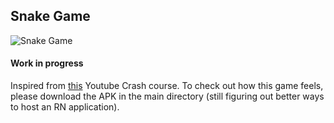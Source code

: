 ## Snake Game

![Snake Game](https://149695847.v2.pressablecdn.com/wp-content/uploads/2020/05/aim_snake.gif)

#### Work in progress
Inspired from [this](https://www.youtube.com/watch?v=hXogPCM4FS8) Youtube Crash course. To check out how this game feels, please download the APK in the main directory (still figuring out better ways to host an RN application).
